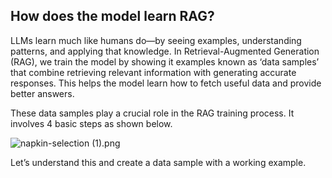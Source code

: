 ## How does the model learn RAG?

LLMs learn much like humans do—by seeing examples, understanding patterns, and applying that knowledge. In Retrieval-Augmented Generation (RAG), we train the model by showing it examples known as ‘data samples’ that combine retrieving relevant information with generating accurate responses. This helps the model learn how to fetch useful data and provide better answers.

These data samples play a crucial role in the RAG training process. It involves 4 basic steps as shown below.

![napkin-selection (1).png](attachment:27b883b7-1d2e-47f8-88ea-242ec36319df\:napkin-selection_\(1\).png)

Let’s understand this and create a data sample with a working example.